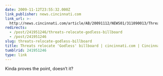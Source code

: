```yaml
---
date: 2009-11-12T23:55:32.000Z
link_publisher: news.cincinnati.com
link_url: >-
  http://news.cincinnati.com/article/AB/20091112/NEWS01/311090013/Threats+relocate++Godless++billboard
redirects:
  - /post/241951246/threats-relocate-godless-billboard
  - /post/241951246
slug: threats-relocate-godless-billboard
title: Threats relocate 'Godless' billboard | cincinnati.com | Cincinnati.Com
tumblrid: 241951246
type: link
---
```

<p>Kinda proves the point, doesn&rsquo;t it?</p>
